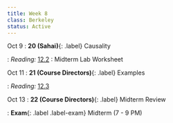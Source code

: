 ```yaml
---
title: Week 8
class: Berkeley
status: Active
---
```


Oct 9
: **20 (Sahai)**{: .label} Causality
  <!-- : [Slides]() &#8226; [Demos]()-->
   <!-- &#8226; [Video](https://bcourses.berkeley.edu/courses/1528314/external_tools/78985) -->
: *Reading:* [12.2](https://inferentialthinking.com/chapters/12/2/Causality.html)
  : Midterm Lab Worksheet

Oct 11
: **21 (Course Directors)**{: .label} Examples
  <!-- : [Slides]() &#8226; [Demos]()-->
   <!-- &#8226; [Video](https://bcourses.berkeley.edu/courses/1528314/external_tools/78985) -->
: *Reading:* [12.3](https://inferentialthinking.com/chapters/12/3/Deflategate.html)

Oct 13
: **22 (Course Directors)**{: .label} Midterm Review
  <!-- : [Slides]() &#8226; [Demos]()-->
   <!-- &#8226; [Video](https://bcourses.berkeley.edu/courses/1528314/external_tools/78985) -->
: **Exam**{: .label .label-exam} Midterm (7 - 9 PM)



